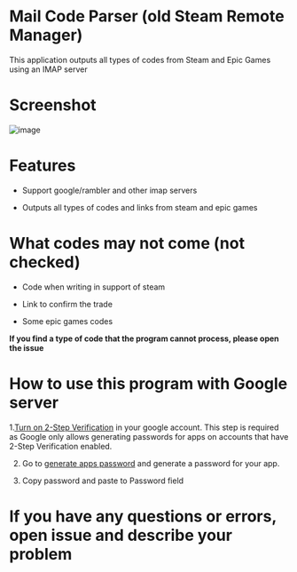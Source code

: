 # Mail Code Parser (old Steam Remote Manager)
This application outputs all types of codes from Steam and Epic Games using an IMAP server

# Screenshot
![image](https://user-images.githubusercontent.com/73064979/197358153-f0db2df9-ea71-4ba8-92de-9bf7205016bf.png)

# Features

* Support google/rambler and other imap servers

* Outputs all types of codes and links from steam and epic games

# What codes may not come (not checked)
* Code when writing in support of steam

* Link to confirm the trade

* Some epic games codes

**If you find a type of code that the program cannot process, please open the issue**

# How to use this program with Google server
1.[Turn on 2-Step Verification](https://support.google.com/accounts/answer/185839) in your google account. This step is required as Google only allows generating passwords for apps on accounts that have 2-Step Verification enabled.

2. Go to [generate apps password](https://myaccount.google.com/apppasswords) and generate a password for your app.

3. Copy password and paste to Password field

# If you have any questions or errors, open issue and describe your problem

